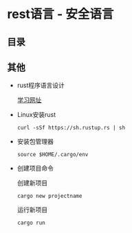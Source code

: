 # rest语言 - 安全语言
## 目录

## 其他
- rust程序语言设计

    [学习网址](https://kaisery.gitbooks.io/trpl-zh-cn/content/)

- Linux安装rust

    `curl -sSf https://sh.rustup.rs | sh`

- 安装包管理器

    `source $HOME/.cargo/env`
    

- 创建项目命令

    创建新项目

    `cargo new projectname`

    运行新项目
    
    `cargo run`